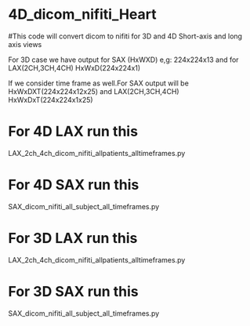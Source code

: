 # 4D_dicom_nifiti_Heart

#This code will convert dicom to nifiti for 3D and 4D Short-axis and long axis views

For 3D case we have output for SAX (HxWXD) e,g: 224x224x13 and for LAX(2CH,3CH,4CH) HxWxD(224x224x1)

If we consider time frame as well.For SAX output will be HxWxDXT(224x224x12x25) and LAX(2CH,3CH,4CH) HxWxDxT(224x224x1x25)


# For 4D LAX run this

LAX_2ch_4ch_dicom_nifiti_allpatients_alltimeframes.py

# For 4D SAX run this

SAX_dicom_nifiti_all_subject_all_timeframes.py


# For 3D LAX run this

LAX_2ch_4ch_dicom_nifiti_allpatients_alltimeframes.py

# For 3D SAX run this

SAX_dicom_nifiti_all_subject_all_timeframes.py





